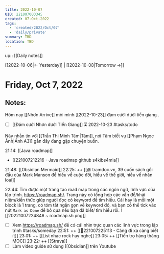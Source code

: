 ```yaml
---
title: 2022-10-07
UID: 221007003345
created: 07-Oct-2022
tags:
  - 'created/2022/Oct/07'
  - 'daily/private'
summary: TBD
location: TBD
---
```

up:: [[Daily notes]]

[[2022-10-06|<- Yesterday]] | [[2022-10-08|Tomorrow ->]]
# Friday, Oct 7, 2022

## Notes:

Hôm nay [[Nhơn Arrive]] mời mình [[2022-10-23]] đám cưới dưới tiền giang .
- [ ] [[Đám cưới Nhơn dưới Tiền Giang]] ⏳ 2022-10-23 #tasks/todo 

Nãy nhắn tin với [[Trần Thị Minh Tâm|Tâm]], nói Tâm biết vụ [[Phạm Ngọc Ánh|Ánh A3]] gần đây đang gặp chuyện buồn.

21:14: [[Java roadmap]]
- [[221007212216 - Java roadmap github s4kibs4mia]]

21:48: [[Obsidian Mermaid]]
22:25: ++ [[@ tramdoc.vn, 39 cuốn sách gối đầu của Mark Manson để hiểu về cuộc đời, hiểu về thế giới, hiểu về nhân loại]]

22:44: Tìm được một trang tạo road map trong các ngôn ngữ, lĩnh vực của lập trình. https://roadmap.sh/. Trang này có tổng hợp các vấn đề/khái niệm/kiến thức giúp người đọc có keyword để tìm hiểu. Cái hay là mỗi một block là 1 trang, có tóm tắt ngắn gọn về keyword đó, và bạn có thể tick vào nút `Mark as Done` để bỏ qua nếu bạn đã biết/ tìm hiểu rồi.
![[20221007224849 ~ roadmap.sh.png]]
- [ ] Xem https://roadmap.sh/ để có cái nhìn trực quan các lĩnh vực trong lập trình #tasks/someday 
22:51: ++ [[💬221007225113 - Càng đi xa càng biết ít]]
23:01: ++ [[List nhạc rock hay nghe]]
23:05: ++ [[Tiền trọ hàng tháng MOC]]
23:22: ++ [[Strava]]
- [ ] Làm video guide sử dụng [[Obsidian]] trên Youtube
